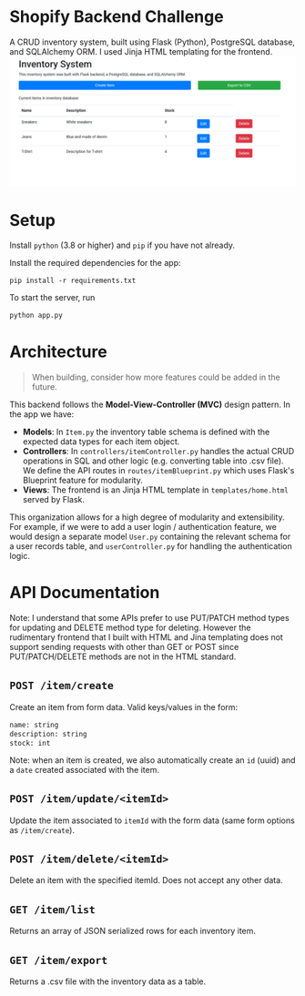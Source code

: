 # Shopify Backend Challenge
A CRUD inventory system, built using Flask (Python), PostgreSQL database, and SQLAlchemy ORM. I used Jinja HTML templating for the frontend. 
![](screenshots/screenshot.png)
# Setup

Install `python` (3.8 or higher) and `pip` if you have not already.

Install the required dependencies for the app:
```
pip install -r requirements.txt
```

To start the server, run
```py
python app.py
```


# Architecture
> When building, consider how more features could be added in the future. 

This backend follows the **Model-View-Controller (MVC)** design pattern. In the app we have:
- **Models**: In `Item.py` the inventory table schema is defined with the expected data types for each item object. 
- **Controllers**: In `controllers/itemController.py` handles the actual CRUD operations in SQL and other logic (e.g. converting table into .csv file). We define the API routes in `routes/itemBlueprint.py` which uses Flask's Blueprint feature for modularity. 
- **Views**: The frontend is an Jinja HTML template in `templates/home.html` served by Flask. 

This organization allows for a high degree of modularity and extensibility. For example, if we were to add a user login / authentication feature, we would design a separate model `User.py` containing the relevant schema for a user records table, and `userController.py` for handling the authentication logic. 



# API Documentation

Note: I understand that some APIs prefer to use PUT/PATCH method types for updating and DELETE method type for deleting. However the rudimentary frontend that I built with HTML and Jina templating does not support sending requests with other than GET or POST since PUT/PATCH/DELETE methods are not in the HTML standard. 


## `POST /item/create` 
Create an item from form data. Valid keys/values in the form:
```
name: string
description: string
stock: int
```
Note: when an item is created, we also automatically create an `id` (uuid) and a `date` created associated with the item. 

## `POST /item/update/<itemId>` 

Update the item associated to `itemId` with the form data (same form options as `/item/create`).

## `POST /item/delete/<itemId>` 
Delete an item with the specified itemId. Does not accept any other data. 

## `GET /item/list`
Returns an array of JSON serialized rows for each inventory item.
## `GET /item/export`

Returns a .csv file with the inventory data as a table. 
